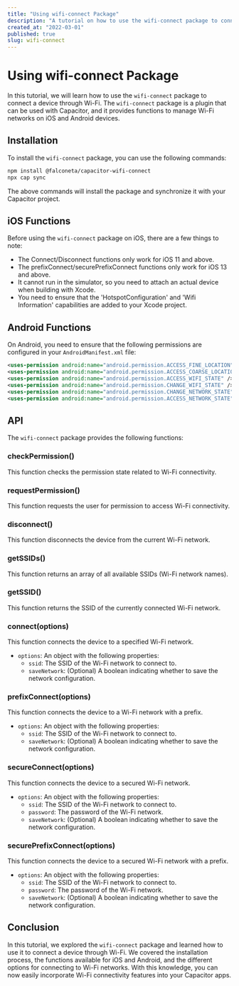 ```yaml
---
title: "Using wifi-connect Package"
description: "A tutorial on how to use the wifi-connect package to connect a device through Wi-Fi"
created_at: "2022-03-01"
published: true
slug: wifi-connect
---
```


# Using wifi-connect Package

In this tutorial, we will learn how to use the `wifi-connect` package to connect a device through Wi-Fi. The `wifi-connect` package is a plugin that can be used with Capacitor, and it provides functions to manage Wi-Fi networks on iOS and Android devices.

## Installation

To install the `wifi-connect` package, you can use the following commands:

```bash
npm install @falconeta/capacitor-wifi-connect
npx cap sync
```

The above commands will install the package and synchronize it with your Capacitor project.

## iOS Functions

Before using the `wifi-connect` package on iOS, there are a few things to note:

- The Connect/Disconnect functions only work for iOS 11 and above.
- The prefixConnect/securePrefixConnect functions only work for iOS 13 and above.
- It cannot run in the simulator, so you need to attach an actual device when building with Xcode.
- You need to ensure that the 'HotspotConfiguration' and 'Wifi Information' capabilities are added to your Xcode project.

## Android Functions

On Android, you need to ensure that the following permissions are configured in your `AndroidManifest.xml` file:

```xml
<uses-permission android:name="android.permission.ACCESS_FINE_LOCATION" />
<uses-permission android:name="android.permission.ACCESS_COARSE_LOCATION" />
<uses-permission android:name="android.permission.ACCESS_WIFI_STATE" />
<uses-permission android:name="android.permission.CHANGE_WIFI_STATE" />
<uses-permission android:name="android.permission.CHANGE_NETWORK_STATE" />
<uses-permission android:name="android.permission.ACCESS_NETWORK_STATE" />
```

## API

The `wifi-connect` package provides the following functions:

### checkPermission()

This function checks the permission state related to Wi-Fi connectivity.

### requestPermission()

This function requests the user for permission to access Wi-Fi connectivity.

### disconnect()

This function disconnects the device from the current Wi-Fi network.

### getSSIDs()

This function returns an array of all available SSIDs (Wi-Fi network names).

### getSSID()

This function returns the SSID of the currently connected Wi-Fi network.

### connect(options)

This function connects the device to a specified Wi-Fi network.

- `options`: An object with the following properties:
  - `ssid`: The SSID of the Wi-Fi network to connect to.
  - `saveNetwork`: (Optional) A boolean indicating whether to save the network configuration.

### prefixConnect(options)

This function connects the device to a Wi-Fi network with a prefix.

- `options`: An object with the following properties:
  - `ssid`: The SSID of the Wi-Fi network to connect to.
  - `saveNetwork`: (Optional) A boolean indicating whether to save the network configuration.

### secureConnect(options)

This function connects the device to a secured Wi-Fi network.

- `options`: An object with the following properties:
  - `ssid`: The SSID of the Wi-Fi network to connect to.
  - `password`: The password of the Wi-Fi network.
  - `saveNetwork`: (Optional) A boolean indicating whether to save the network configuration.

### securePrefixConnect(options)

This function connects the device to a secured Wi-Fi network with a prefix.

- `options`: An object with the following properties:
  - `ssid`: The SSID of the Wi-Fi network to connect to.
  - `password`: The password of the Wi-Fi network.
  - `saveNetwork`: (Optional) A boolean indicating whether to save the network configuration.

## Conclusion

In this tutorial, we explored the `wifi-connect` package and learned how to use it to connect a device through Wi-Fi. We covered the installation process, the functions available for iOS and Android, and the different options for connecting to Wi-Fi networks. With this knowledge, you can now easily incorporate Wi-Fi connectivity features into your Capacitor apps.